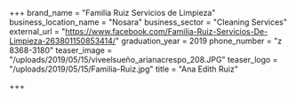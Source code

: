 +++
brand_name = "Familia Ruiz Servicios de Limpieza"
business_location_name = "Nosara"
business_sector = "Cleaning Services"
external_url = "https://www.facebook.com/Familia-Ruiz-Servicios-De-Limpieza-263801150853414/"
graduation_year = 2019
phone_number = "z 8368-3180"
teaser_image = "/uploads/2019/05/15/viveelsueño_arianacrespo_208.JPG"
teaser_logo = "/uploads/2019/05/15/Familia-Ruiz.jpg"
title = "Ana Edith Ruiz"

+++
